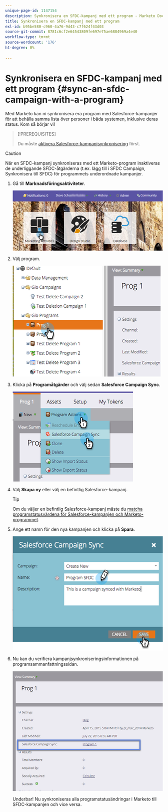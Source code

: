 ```yaml
---
unique-page-id: 1147154
description: Synkronisera en SFDC-kampanj med ett program - Marketo Docs - produktdokumentation
title: Synkronisera en SFDC-kampanj med ett program
exl-id: b95be580-c960-4a76-9d43-c7f624f43d03
source-git-commit: 8781c6cf2e64543809fe697e75ae6884969a4e40
workflow-type: tm+mt
source-wordcount: '176'
ht-degree: 0%

---
```


# Synkronisera en SFDC-kampanj med ett program {#sync-an-sfdc-campaign-with-a-program}

Med Marketo kan ni synkronisera era program med Salesforce-kampanjer för att behålla samma lista över personer i båda systemen, inklusive deras status. Kom så börjar vi!

>[!PREREQUISITES]
>
>Du måste [aktivera Salesforce-kampanjsynkronisering](/help/marketo/product-docs/crm-sync/salesforce-sync/setup/optional-steps/enable-disable-campaign-sync.md) först.

>[!CAUTION]
>
>När en SFDC-kampanj synkroniseras med ett Marketo-program inaktiveras de underliggande SFDC-åtgärderna (t.ex. lägg till i SFDC Campaign, Synkronisera till SFDC) för programmets underordnade kampanjer.

1. Gå till **Marknadsföringsaktiviteter**.

   ![](assets/login-marketing-activities-1.png)

1. Välj program.

   ![](assets/image2015-7-22-8-3a47-3a28.png)

1. Klicka på **Programåtgärder** och välj sedan **Salesforce Campaign Sync**.

   ![](assets/image2015-7-22-8-3a48-3a5.png)

1. Välj **Skapa ny** eller välj en befintlig Salesforce-kampanj.

   >[!TIP]
   >
   >Om du väljer en befintlig Salesforce-kampanj måste du [matcha programstatusvärdena för Salesforce-kampanjen och Marketo-programmet](/help/marketo/product-docs/crm-sync/salesforce-sync/sfdc-sync-details/how-to-match-program-statuses-and-salesforce-campaign-statuses-prior-to-sync.md).

1. Ange ett namn för den nya kampanjen och klicka på **Spara**.

   ![](assets/image2015-7-22-8-3a57-3a19.png)

1. Nu kan du verifiera kampanjsynkroniseringsinformationen på programsammanfattningssidan.

   ![](assets/image2015-7-22-8-3a59-3a33.png)

   Underbar! Nu synkroniseras alla programstatusändringar i Marketo till SFDC-kampanjen och vice versa.

